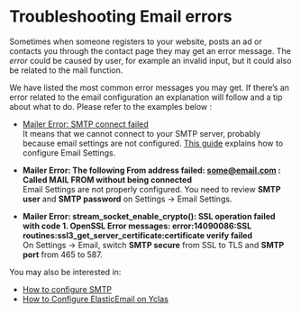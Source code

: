 # Troubleshooting Email errors

Sometimes when someone registers to your website, posts an ad or contacts you through the contact page they may get an error message. The *error* could be caused by user, for example an invalid input, but it could also be related to the mail function.

We have listed the most common error messages you may get. If there’s an error related to the email configuration an explanation will follow and a tip about what to do. Please refer to the examples below : 

-   [Mailer Error: SMTP connect failed](https://github.com/PHPMailer/PHPMailer/wiki/Troubleshooting)  
    It means that we cannot connect to your SMTP server, probably because email settings are not configured.  [This guide](Email-settings-SMTP-configuration.md)  explains how to configure Email Settings.
    
-   **Mailer Error: The following From address failed: some@email.com : Called MAIL FROM without being connected**  
    Email Settings are not properly configured. You need to review  **SMTP user**  and  **SMTP password**  on Settings -> Email Settings.
    
-   **Mailer Error: stream_socket_enable_crypto(): SSL operation failed with code 1. OpenSSL Error messages: error:14090086:SSL routines:ssl3_get_server_certificate:certificate verify failed**  
    On Settings -> Email, switch  **SMTP secure**  from SSL to TLS and  **SMTP port**  from 465 to 587.
    
You may also be interested in:

-   [How to configure SMTP](Email-settings-SMTP-configuration.md)
-   [How to Configure ElasticEmail on Yclas](Email-settings-elasticemail.md)

